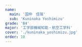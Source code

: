 ```yaml
---
name:
  main: '国仲　佳瑞'
  sub: 'Kuninaka Yoshimizu'
grade: 'B4'
major: '工学部機械知能・航空工学科'
cover: './kuninaka_yoshimizu.jpg'
order: 10
---
```

